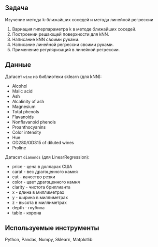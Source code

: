 ## Задача  
Изучение метода k-ближайших соседей и метода линейной регрессии
1. Вариация гиперпараметра k в методе ближайших соседей.
2. Построении решающей поверхности для kNN.
3. Написание kNN своими руками.
4. Написание линейной регрессии своими руками.
5. Применение регуляризаций в линейной регрессии.
## Данные  
Датасет `wine` из библиотеки sklearn (для kNN):
* Alcohol
* Malic acid
* Ash
* Alcalinity of ash
* Magnesium
* Total phenols
* Flavanoids
* Nonflavanoid phenols
* Proanthocyanins
* Color intensity
* Hue
* OD280/OD315 of diluted wines
* Proline

Датасет `diamonds` (для LinearRegression):
* price - цена в долларах США
* carat - вес драгоценного камня
* cut - качество резки
* color - цвет драгоценного камня
* clarity - чистота бриллианта
* x - длина в миллиметрах
* y - ширина в миллиметрах
* z - высота в миллиметрах
* depth - глубина
* table - корона

## Используемые инструменты
Python, Pandas, Numpy, Sklearn, Matplotlib
